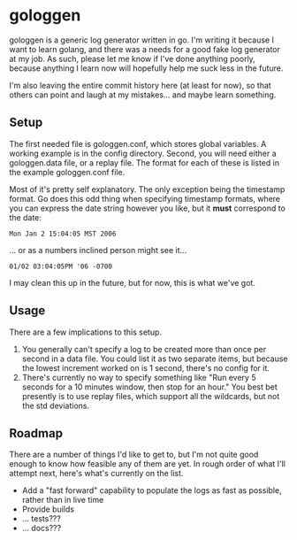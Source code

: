 # gologgen

gologgen is a generic log generator written in go. I'm writing it because I want to learn golang, and there was a needs for a good fake log generator at my job. As such, please let me know if I've done anything poorly, because anything I learn now will hopefully help me suck less in the future.

I'm also leaving the entire commit history here (at least for now), so that others can point and laugh at my mistakes... and maybe learn something.

## Setup

The first needed file is gologgen.conf, which stores global variables. A working example is in the config directory. Second, you will need either a gologgen.data file, or a replay file. The format for each of these is listed in the example gologgen.conf file.

Most of it's pretty self explanatory. The only exception being the timestamp format. Go does this odd thing when specifying timestamp formats, where you can express the date string however you like, but it **must** correspond to the date:

    Mon Jan 2 15:04:05 MST 2006

... or as a numbers inclined person might see it...

    01/02 03:04:05PM '06 -0700

I may clean this up in the future, but for now, this is what we've got.

## Usage

There are a few implications to this setup.

1. You generally can't specify a log to be created more than once per second in a data file. You could list it as two separate items, but because the lowest increment worked on is 1 second, there's no config for it.
2. There's currently no way to specify something like "Run every 5 seconds for a 10 minutes window, then stop for an hour." You best bet presently is to use replay files, which support all the wildcards, but not the std deviations.

## Roadmap

There are a number of things I'd like to get to, but I'm not quite good enough to know how feasible any of them are yet. In rough order of what I'll attempt next, here's what's currently on the list.

* Add a "fast forward" capability to populate the logs as fast as possible, rather than in live time
* Provide builds
* ... tests???
* ... docs???

